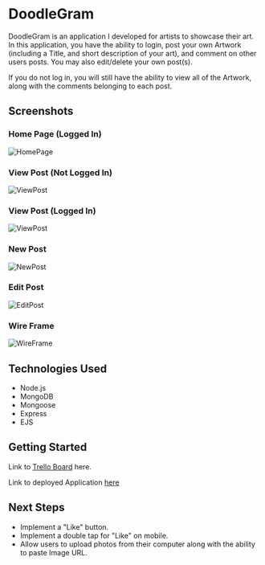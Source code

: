 # DoodleGram

DoodleGram is an application I developed for artists to showcase their art. In this application, you have the ability to login, post your own Artwork (including a Title, and short description of your art), and comment on other users posts. You may also edit/delete your own post(s).

If you do not log in, you will still have the ability to view all of the Artwork, along with the comments belonging to each post.


## Screenshots



### Home Page (Logged In)
![HomePage](https://i.imgur.com/QZN9JQu.png)

### View Post (Not Logged In)
![ViewPost](https://i.imgur.com/bOimYc0.png)

### View Post (Logged In)
![ViewPost](https://i.imgur.com/QoaWBCZ.png)

### New Post
![NewPost](https://i.imgur.com/q74rtDX.png)

### Edit Post
![EditPost](https://i.imgur.com/O5d8zwP.png)

### Wire Frame 
![WireFrame](https://i.imgur.com/u8tP2Pn.png)

## Technologies Used

- Node.js
- MongoDB
- Mongoose
- Express
- EJS

## Getting Started

Link to [Trello Board](https://trello.com/b/1Yp7uziE/doodlegram) here.

Link to deployed Application [here](https://doodle-gram.herokuapp.com/artwork)


## Next Steps

- Implement a "Like" button.
- Implement a double tap for "Like" on mobile.
- Allow users to upload photos from their computer along with the ability to paste Image URL.














